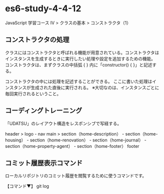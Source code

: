# es6-study-4-4-12
JavaScript 学習コース IV > クラスの基本 > コンストラクタ（1）

## コンストラクタの処理
クラスにはコンストラクタと呼ばれる機能が用意されている。コンストラクタはインスタンスを生成するときに実行したい処理や設定を追加するための機能。
コンストラクタは、まずクラスの中括弧 { } 内に「constructor() { }」と記述する。

コンストラクタの中には処理を記述することができる。
ここに書いた処理はインスタンスが生成された直後に実行される。
※大切なのは、インスタンスごとに毎回実行されるということ。

## コーディングトレーニング
「UDATSU」のレイアウト構造をレスポンシブで写経する。

header > logo - nav
main > section（home-description） - section（home-housing） - section（home-renovation） - section（home-journal） - section（home-property-agent） - section（home-footer）
footer

## コミット履歴表示コマンド
ローカルリポジトリのコミット履歴を閲覧するために使うコマンドです。

【コマンド▼】
git log
